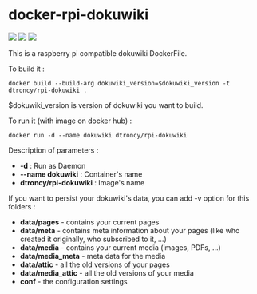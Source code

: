 # docker-rpi-dokuwiki

<img src="https://badgen.net/badge/platform/raspberry%20pi?list=1"/> <a href="https://hub.docker.com/r/dtroncy/rpi-dokuwiki"><img src="https://badgen.net/badge//docker?icon=docker"/></a> <a href="https://travis-ci.org/dtroncy/docker-rpi-dokuwiki"><img src="https://badgen.net/travis/babel/babel?icon=travis&label=build"/></a>

This is a raspberry pi compatible dokuwiki DockerFile.

To build it :

    docker build --build-arg dokuwiki_version=$dokuwiki_version -t dtroncy/rpi-dokuwiki .

$dokuwiki_version is version of dokuwiki you want to build.

To run it (with image on docker hub) :

    docker run -d --name dokuwiki dtroncy/rpi-dokuwiki

Description of parameters :
  - **-d** : Run as Daemon
  - **--name dokuwiki** : Container's name
  - **dtroncy/rpi-dokuwiki** : Image's name

If you want to persist your dokuwiki's data, you can add -v option for this folders :
- **data/pages** - contains your current pages
- **data/meta** - contains meta information about your pages (like who created it originally, who subscribed to it, …)
- **data/media** - contains your current media (images, PDFs, …)
- **data/media_meta** - meta data for the media
- **data/attic** - all the old versions of your pages
- **data/media_attic** - all the old versions of your media
- **conf** - the configuration settings